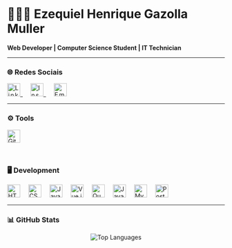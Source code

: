 # 👨🏻‍💻 Ezequiel Henrique Gazolla Muller

**Web Developer | Computer Science Student | IT Technician**

---

### 🌐 Redes Sociais

<p align="left" style="letter-spacing:2px">
  <a href="https://www.linkedin.com/in/ezequielhgmuller/">
    <img src="https://cdn.jsdelivr.net/gh/devicons/devicon/icons/linkedin/linkedin-original.svg" width="30px" title="LinkedIn"/>
  </a>
  &nbsp;&nbsp;
  <a href="https://www.instagram.com/ezequielmuller__">
    <img src="https://cdn-icons-png.flaticon.com/512/174/174855.png" width="30px" title="Instagram"/>
  </a>
  &nbsp;&nbsp;
  <a href="mailto:zikimuller017@gmail.com">
    <img src="https://cdn-icons-png.flaticon.com/512/732/732200.png" width="30px" title="Email"/>
  </a>
</p>

---

### ⚙️ Tools

<p align="left">
  <img alt="Git" title="Git" width="30px" style="margin-right:15px;" src="https://cdn.jsdelivr.net/gh/devicons/devicon/icons/git/git-original.svg"/>
</p>

<br/>

### 🖥️ Development

<p align="left">
  <img alt="HTML" title="HTML" width="30px" style="margin-right:15px;" src="https://cdn.jsdelivr.net/gh/devicons/devicon/icons/html5/html5-original.svg"/>
  <img alt="CSS" title="CSS" width="30px" style="margin-right:15px;" src="https://cdn.jsdelivr.net/gh/devicons/devicon/icons/css3/css3-original.svg"/>
  <img alt="JavaScript" title="JavaScript" width="30px" style="margin-right:15px;" src="https://cdn.jsdelivr.net/gh/devicons/devicon/icons/javascript/javascript-original.svg"/>
  <img alt="Vue.js" title="Vue.js" width="30px" style="margin-right:15px;" src="https://cdn.jsdelivr.net/gh/devicons/devicon/icons/vuejs/vuejs-original.svg"/>
  <img alt="Quasar" title="Quasar Framework" width="30px" style="margin-right:15px;" src="https://cdn.jsdelivr.net/gh/devicons/devicon/icons/quasar/quasar-original.svg"/>
  <img alt="Java" title="Java" width="30px" style="margin-right:15px;" src="https://cdn.jsdelivr.net/gh/devicons/devicon/icons/java/java-original.svg"/>
  <img alt="MySQL" title="MySQL" width="30px" style="margin-right:15px;" src="https://cdn.jsdelivr.net/gh/devicons/devicon/icons/mysql/mysql-original.svg"/>
  <img alt="PostgreSQL" title="PostgreSQL" width="30px" src="https://cdn.jsdelivr.net/gh/devicons/devicon/icons/postgresql/postgresql-original.svg"/>
</p>

---

### 📊 GitHub Stats

<p align="center">
  <img src="https://github-readme-stats.vercel.app/api/top-langs/?username=ezequielmuller&layout=compact&theme=radical" alt="Top Languages" />
</p>
